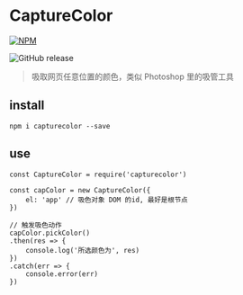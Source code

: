 # CaptureColor

[![NPM](https://nodei.co/npm/capturecolor.png?downloads=true&downloadRank=true&stars=true)](https://nodei.co/npm/capturecolor/)

![GitHub release](https://img.shields.io/github/release/palmerye/CaptureColor.svg)

> 吸取网页任意位置的颜色，类似 Photoshop 里的吸管工具

## install

```
npm i capturecolor --save
```

## use

```
const CaptureColor = require('capturecolor')

const capColor = new CaptureColor({
    el: 'app' // 吸色对象 DOM 的id, 最好是根节点
})

// 触发吸色动作
capColor.pickColor()
.then(res => {
    console.log('所选颜色为', res)
})
.catch(err => {
    console.error(err)
})
```
